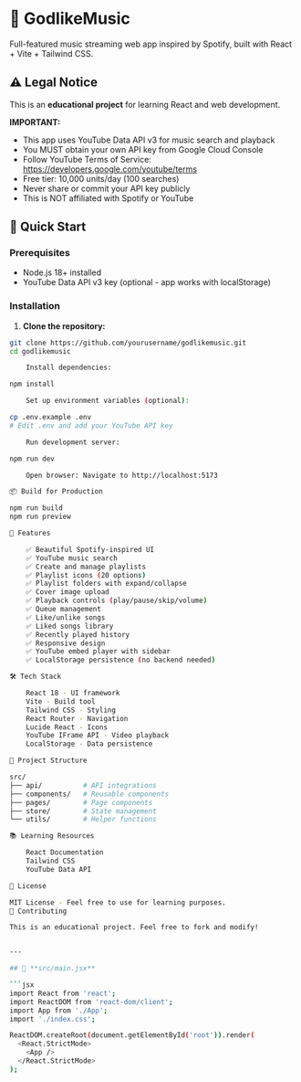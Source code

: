 # 🎵 GodlikeMusic

Full-featured music streaming web app inspired by Spotify, built with React + Vite + Tailwind CSS.

## ⚠️ Legal Notice

This is an **educational project** for learning React and web development.

**IMPORTANT:**
- This app uses YouTube Data API v3 for music search and playback
- You MUST obtain your own API key from Google Cloud Console
- Follow YouTube Terms of Service: https://developers.google.com/youtube/terms
- Free tier: 10,000 units/day (100 searches)
- Never share or commit your API key publicly
- This is NOT affiliated with Spotify or YouTube

## 🚀 Quick Start

### Prerequisites
- Node.js 18+ installed
- YouTube Data API v3 key (optional - app works with localStorage)

### Installation

1. **Clone the repository:**
```bash
git clone https://github.com/yourusername/godlikemusic.git
cd godlikemusic

    Install dependencies:

npm install

    Set up environment variables (optional):

cp .env.example .env
# Edit .env and add your YouTube API key

    Run development server:

npm run dev

    Open browser: Navigate to http://localhost:5173

📦 Build for Production

npm run build
npm run preview

🎨 Features

    ✅ Beautiful Spotify-inspired UI
    ✅ YouTube music search
    ✅ Create and manage playlists
    ✅ Playlist icons (20 options)
    ✅ Playlist folders with expand/collapse
    ✅ Cover image upload
    ✅ Playback controls (play/pause/skip/volume)
    ✅ Queue management
    ✅ Like/unlike songs
    ✅ Liked songs library
    ✅ Recently played history
    ✅ Responsive design
    ✅ YouTube embed player with sidebar
    ✅ LocalStorage persistence (no backend needed)

🛠️ Tech Stack

    React 18 - UI framework
    Vite - Build tool
    Tailwind CSS - Styling
    React Router - Navigation
    Lucide React - Icons
    YouTube IFrame API - Video playback
    LocalStorage - Data persistence

📁 Project Structure

src/
├── api/          # API integrations
├── components/   # Reusable components
├── pages/        # Page components
├── store/        # State management
└── utils/        # Helper functions

📚 Learning Resources

    React Documentation
    Tailwind CSS
    YouTube Data API

📝 License

MIT License - Feel free to use for learning purposes.
🤝 Contributing

This is an educational project. Feel free to fork and modify!


---

## 📄 **src/main.jsx**

```jsx
import React from 'react';
import ReactDOM from 'react-dom/client';
import App from './App';
import './index.css';

ReactDOM.createRoot(document.getElementById('root')).render(
  <React.StrictMode>
    <App />
  </React.StrictMode>
);
